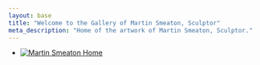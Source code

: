 ```yaml
---
layout: base
title: "Welcome to the Gallery of Martin Smeaton, Sculptor"
meta_description: "Home of the artwork of Martin Smeaton, Sculptor."
---
```


<section id="home-banner">
  <ul id="home-gallery">
      <li>
        <a href="{{ '/' | relative_url }}">
          <img src="{{ '/assets/images/martin-smeaton-home.png' | relative_url }}" alt="Martin Smeaton Home"/>
        </a>
      </li>
  </ul>
</section>
